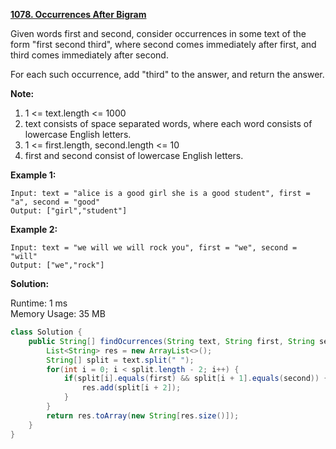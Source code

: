 **[1078. Occurrences After Bigram](https://leetcode.com/problems/occurrences-after-bigram/)**

Given words first and second, consider occurrences in some text of the form "first second third", where second comes immediately after first, and third comes immediately after second.

For each such occurrence, add "third" to the answer, and return the answer.

**Note:**

1. 1 <= text.length <= 1000
2. text consists of space separated words, where each word consists of lowercase English letters.
3. 1 <= first.length, second.length <= 10
4. first and second consist of lowercase English letters.

**Example 1:**

```
Input: text = "alice is a good girl she is a good student", first = "a", second = "good"
Output: ["girl","student"]
```

**Example 2:**

```
Input: text = "we will we will rock you", first = "we", second = "will"
Output: ["we","rock"]
```

**Solution:**

Runtime: 1 ms<br/>
Memory Usage: 35 MB

```java
class Solution {
    public String[] findOcurrences(String text, String first, String second) {
        List<String> res = new ArrayList<>();
        String[] split = text.split(" ");
        for(int i = 0; i < split.length - 2; i++) {
            if(split[i].equals(first) && split[i + 1].equals(second)) {
                res.add(split[i + 2]);
            }
        }
        return res.toArray(new String[res.size()]);
    }
}
```


